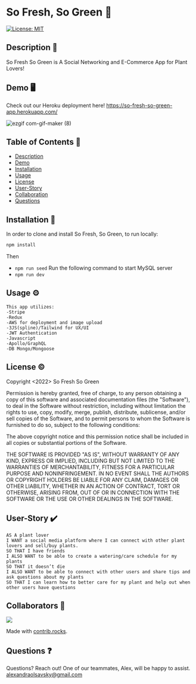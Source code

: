 # So Fresh, So Green :herb:
[![License: MIT](https://img.shields.io/badge/License-MIT-yellow.svg)](https://opensource.org/licenses/MIT)



## Description :pencil:
So Fresh So Green is A Social Networking and E-Commerce App for Plant Lovers!

## Demo :desktop_computer:
Check out our Heroku deployment here!
https://so-fresh-so-green-app.herokuapp.com/

![ezgif com-gif-maker (8)](https://user-images.githubusercontent.com/101853344/190857532-f73f7d8a-2ece-4070-a5a9-2576c93f30bb.gif)



## Table of Contents :open_book:
- [Description](#description-pencil)
- [Demo](#demo-desktop_computer)
- [Installation](#installation-electricplug)
- [Usage](#usage-gear)
- [License](#license-copyright)
- [User-Story](#User-Story-heavy_check_mark)
- [Collaboration](#collaboration-handshake)
- [Questions](#questions-question)

## Installation :electric_plug:
In order to clone and install So Fresh, So Green, to run locally: 

```md
npm install
```
Then 
* `npm run seed`
Run the following command to start MySQL server
* `npm run dev`


## Usage :gear:
```
This app utilizes:
-Stripe
-Redux
-AWS for deployment and image upload
-3JS(spline)/Tailwind for UX/UI
-JWT Authentication
-Javascript
-Apollo/GraphQL
-DB Mongo/Mongoose
```

## License :copyright:
Copyright <2022> So Fresh So Green

Permission is hereby granted, free of charge, to any person obtaining a copy of this software and associated documentation files (the "Software"), to deal in the Software without restriction, including without limitation the rights to use, copy, modify, merge, publish, distribute, sublicense, and/or sell copies of the Software, and to permit persons to whom the Software is furnished to do so, subject to the following conditions:

The above copyright notice and this permission notice shall be included in all copies or substantial portions of the Software.

THE SOFTWARE IS PROVIDED "AS IS", WITHOUT WARRANTY OF ANY KIND, EXPRESS OR IMPLIED, INCLUDING BUT NOT LIMITED TO THE WARRANTIES OF MERCHANTABILITY, FITNESS FOR A PARTICULAR PURPOSE AND NONINFRINGEMENT. IN NO EVENT SHALL THE AUTHORS OR COPYRIGHT HOLDERS BE LIABLE FOR ANY CLAIM, DAMAGES OR OTHER LIABILITY, WHETHER IN AN ACTION OF CONTRACT, TORT OR OTHERWISE, ARISING FROM, OUT OF OR IN CONNECTION WITH THE SOFTWARE OR THE USE OR OTHER DEALINGS IN THE SOFTWARE.

## User-Story :heavy_check_mark:
```
AS A plant lover
I WANT a social media platform where I can connect with other plant lovers and sell/buy plants.
SO THAT I have friends
I ALSO WANT to be able to create a watering/care schedule for my plants
SO THAT it doesn’t die
I ALSO WANT to be able to connect with other users and share tips and ask questions about my plants
SO THAT I can learn how to better care for my plant and help out when other users have questions
```
## Collaborators :handshake:
<a href="https://github.com/So-Fresh-So-Green/so-fresh-so-green/graphs/contributors">
  <img src="https://contrib.rocks/image?repo=So-Fresh-So-Green/so-fresh-so-green" />
</a>

Made with [contrib.rocks](https://contrib.rocks).

## Questions :question:
Questions? Reach out! One of our teammates, Alex, will be happy to assist. alexandraolsavsky@gmail.com
